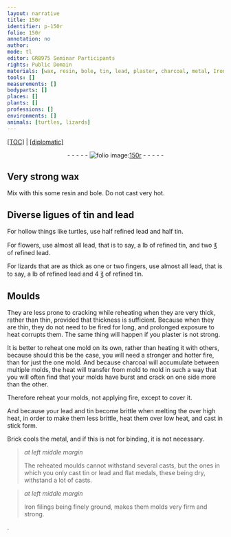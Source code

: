 ```yaml
---
layout: narrative
title: 150r
identifier: p-150r
folio: 150r
annotation: no
author:
mode: tl
editor: GR8975 Seminar Participants
rights: Public Domain
materials: [wax, resin, bole, tin, lead, plaster, charcoal, metal, Iron filings]
tools: []
measurements: []
bodyparts: []
places: []
plants: []
professions: []
environments: []
animals: [turtles, lizards]
---
```


<p><a href="{{ site.baseurl }}/translation/">[TOC]</a> | <a href="{{ site.baseurl }}/texts/p-150r_tc/">[diplomatic]</a></p><div class="folio" align="center">- - - - - <a href="http://gallica.bnf.fr/ark:/12148/btv1b10500001g/f305.image" target="_blank"><img src="https://cu-mkp.github.io/2017-workshop-edition/assets/photo-icon.png" alt="folio image: " style="display:inline-block; margin-bottom:-3px;"/>150r</a> - - - - - </div>  
  

## Very strong <span class="m">wax</span>

 
Mix with this some <span class="m">resin</span> and <span class="m">bole</span>. Do not cast very hot.

 
  

## Diverse ligues of <span class="m">tin</span> and <span class="m">lead</span>

 
For hollow things like <span class="al">turtles</span>, <span class="sup">use</span> half refined <span class="m">lead</span> and half <span class="m">tin</span>.
 
For flowers, <span class="sup">use</span> almost all <span class="m">lead</span>, that is to say, a lb of refined <span class="m">tin</span>, and two ℥ of refined <span class="m">lead</span>.
 
For <span class="al">lizards</span> that are as thick as one or two fingers, <span class="sup">use</span> almost all <span class="m">lead</span>, that is to say, a lb of refined <span class="m">lead</span> and 4 ℥ of refined <span class="m">tin</span>.

 
  

## Moulds

 
They are less prone to cracking while reheating when they are very thick, rather than thin, provided that thickness is sufficient. Because when they are thin, they do not need to be fired for long, and prolonged exposure to heat corrupts them. The same thing will happen if you <span class="m">plaster</span> is not strong.
 
It is better to reheat one mold on its own, rather than heating it with others, because should this be the case, you will need a stronger and hotter fire, than for just the one <span class="sup">mold</span>. And because <span class="m">charcoal</span> will accumulate between multiple molds, the heat will transfer from mold to mold in such a way that you will often find that your molds have burst and crack on one side more than the other.
 
Therefore reheat your molds, not applying fire, except to cover it.
 
And because your <span class="m">lead</span> and <span class="m">tin</span> become brittle when melting the over high heat, in order to make them less brittle, heat them over low heat, and cast in stick form.
 
Brick cools the <span class="m">metal</span>, and if this is not for binding, it is not necessary.
 
> *at left middle margin*
> 
> 
> The reheated moulds cannot withstand several casts, but the ones in which you only cast <span class="m">tin</span> or <span class="m">lead</span> and flat medals, these being dry, withstand a lot of casts.
 
> *at left middle margin*
> 
> 
> <span class="m">Iron filings</span> being finely ground, makes them <span class="sup">molds</span> very firm and strong.

.